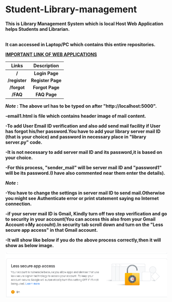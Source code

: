 # Student-Library-management

<b>
This is Library Management System which is local Host Web Application helps Students and Librarian.<br><br>
  
  
It can accessed in Laptop/PC which contains this entire repositories.


<u>IMPORTANT LINK OF WEB APPLICATIONS</u>

| Links         | Description     |
|:-------------:|:---------------:|
| /             | Login Page      | 
| /register     | Register Page   |
| /forgot       | Forgot Page     |
| /FAQ          | FAQ Page        |


_Note_ : The above url has to be typed on after "http://localhost:5000". 

-email1.html is file which contains header image of mail content.


-To add User Email ID verification and also add send mail facility if User has forgot his/her password.You have to add your library server mail ID (that is your choice) and password in necessary place in "library server.py" code.

-It is not necessary to add server mail ID and its password,it is based on your choice.

-For this process, "sender_mail" will be server mail ID and "password1" will be its password.(I have also commented near them enter the details).  

_Note_ :

-You have to change the settings in server mail ID to send mail.Otherwise you might see Authenticate error or print statement saying no Internet connection. 

-if your server mail ID is Gmail, Kindly turn off two step verification and go to security in your account(You can access this also from your Gmail Account->My accouht).In security tab scroll down and turn on the "Less secure app access" in that Gmail account.

-It will show like below if you do the above process correctly,then it will show as below image.<br>

![ScreenShot](https://github.com/Vikash15081999/Student-Library-management/blob/master/LESS%20SECURE.png)



<b>
 
 
